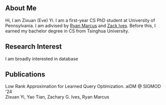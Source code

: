 ## About Me

Hi, I am Zixuan (Eve) Yi. I am a first-year CS PhD student at University of Pennsylvania. I am adivised by [Ryan Marcus](https://rmarcus.info/blog/) and [Zack Ives](https://www.cis.upenn.edu/~zives/). Before this, I earned my bachelor degree in CS from Tsinghua University.

## Research Interest

I am broadly interested in database 

## Publications

Low Rank Approximation for Learned Query Optimization. aiDM @ SIGMOD '24 \
Zixuan Yi, Yao Tian, Zachary G. Ives, Ryan Marcus
